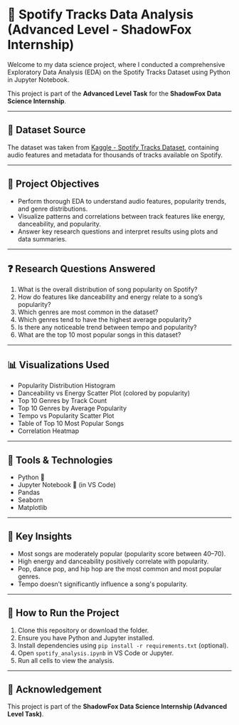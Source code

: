 # 🎵 Spotify Tracks Data Analysis (Advanced Level - ShadowFox Internship)

Welcome to my data science project, where I conducted a comprehensive Exploratory Data Analysis (EDA) on the Spotify Tracks Dataset using Python in Jupyter Notebook.

This project is part of the **Advanced Level Task** for the **ShadowFox Data Science Internship**.

---

## 📁 Dataset Source

The dataset was taken from [Kaggle - Spotify Tracks Dataset](https://www.kaggle.com/datasets/maharshipandya/-spotify-tracks-dataset), containing audio features and metadata for thousands of tracks available on Spotify.

---

## 🎯 Project Objectives

- Perform thorough EDA to understand audio features, popularity trends, and genre distributions.
- Visualize patterns and correlations between track features like energy, danceability, and popularity.
- Answer key research questions and interpret results using plots and data summaries.

---

## ❓ Research Questions Answered

1. What is the overall distribution of song popularity on Spotify?
2. How do features like danceability and energy relate to a song’s popularity?
3. Which genres are most common in the dataset?
4. Which genres tend to have the highest average popularity?
5. Is there any noticeable trend between tempo and popularity?
6. What are the top 10 most popular songs in this dataset?

---

## 📊 Visualizations Used

- Popularity Distribution Histogram
- Danceability vs Energy Scatter Plot (colored by popularity)
- Top 10 Genres by Track Count
- Top 10 Genres by Average Popularity
- Tempo vs Popularity Scatter Plot
- Table of Top 10 Most Popular Songs
- Correlation Heatmap

---

## 🧠 Tools & Technologies

- Python 🐍
- Jupyter Notebook 📒 (in VS Code)
- Pandas
- Seaborn
- Matplotlib

---

## 📌 Key Insights

- Most songs are moderately popular (popularity score between 40–70).
- High energy and danceability positively correlate with popularity.
- Pop, dance pop, and hip hop are the most common and most popular genres.
- Tempo doesn't significantly influence a song's popularity.

---

## 🏁 How to Run the Project

1. Clone this repository or download the folder.
2. Ensure you have Python and Jupyter installed.
3. Install dependencies using `pip install -r requirements.txt` (optional).
4. Open `spotify_analysis.ipynb` in VS Code or Jupyter.
5. Run all cells to view the analysis.

---

## 📢 Acknowledgement

This project is part of the **ShadowFox Data Science Internship (Advanced Level Task)**.



